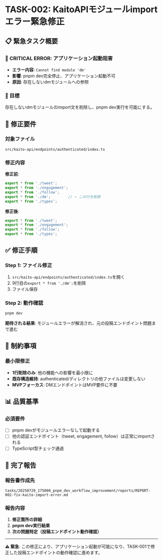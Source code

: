 # TASK-002: KaitoAPIモジュールimportエラー緊急修正

## 📋 緊急タスク概要

### 🚨 **CRITICAL ERROR**: アプリケーション起動阻害
- **エラー内容**: `Cannot find module 'dm'`
- **影響**: pnpm dev完全停止、アプリケーション起動不可
- **原因**: 存在しないdmモジュールへの参照

### 🎯 目標
存在しないdmモジュールのimport文を削除し、pnpm dev実行を可能にする。

## 🔧 修正要件

### 対象ファイル
```
src/kaito-api/endpoints/authenticated/index.ts
```

### 修正内容
**修正前**:
```typescript
export * from './tweet';
export * from './engagement';
export * from './follow';
export * from './dm';        // ← この行を削除
export * from './types';
```

**修正後**:
```typescript
export * from './tweet';
export * from './engagement';
export * from './follow';
export * from './types';
```

## ✅ 修正手順

### Step 1: ファイル修正
1. `src/kaito-api/endpoints/authenticated/index.ts`を開く
2. 9行目の`export * from './dm';`を削除
3. ファイル保存

### Step 2: 動作確認
```bash
pnpm dev
```
**期待される結果**: モジュールエラーが解消され、元の投稿エンドポイント問題まで進む

## 🚫 制約事項

### 最小限修正
- **1行削除のみ**: 他の機能への影響を最小限に
- **既存構造維持**: authenticated/ディレクトリの他ファイルは変更しない
- **MVPフォーカス**: DMエンドポイントはMVP要件に不要

## 📊 品質基準

### 必須要件
- [ ] pnpm devがモジュールエラーなしで起動する
- [ ] 他の認証エンドポイント（tweet, engagement, follow）は正常にimportされる
- [ ] TypeScript型チェック通過

## 🔄 完了報告

### 報告書作成先
```
tasks/20250729_175000_pnpm_dev_workflow_improvement/reports/REPORT-002-fix-kaito-import-error.md
```

### 報告内容
1. **修正箇所の詳細**
2. **pnpm dev実行結果**
3. **次の問題特定（投稿エンドポイント動作確認）**

---

**⚠️ 緊急**: この修正により、アプリケーション起動が可能になり、TASK-001で修正した投稿エンドポイントの動作確認に進めます。